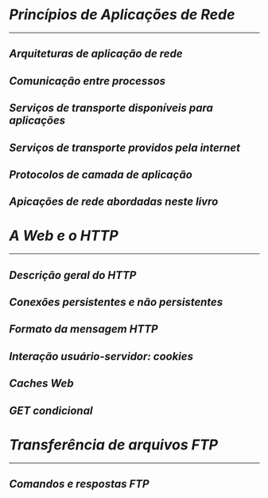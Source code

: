# ***Princípios de Aplicações de Rede***
---

## *Arquiteturas de aplicação de rede*

## *Comunicação entre processos*

## *Serviços de transporte disponíveis para aplicações*

## *Serviços de transporte providos pela internet*

## *Protocolos de camada de aplicação*

## *Apicações de rede abordadas neste livro*

# *A Web e o HTTP*
---

## *Descrição geral do HTTP*

## *Conexões persistentes e não persistentes*

## *Formato da mensagem HTTP*

## *Interação usuário-servidor: cookies*

## *Caches Web*

## *GET condicional*

# *Transferência de arquivos FTP*
---

## *Comandos e respostas FTP*
